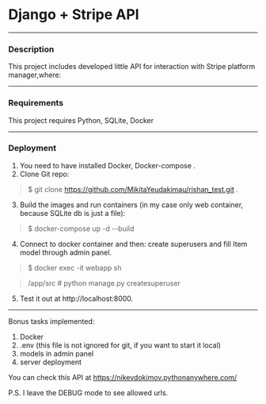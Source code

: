# Django + Stripe API

___

### Description

This project includes developed little API for interaction with Stripe platform manager,where:

___

### Requirements

This project requires Python, SQLite, Docker
___

### Deployment

1) You need to have installed Docker, Docker-compose .
2) Clone Git repo:

> $ git clone https://github.com/MikitaYeudakimau/rishan_test.git .

3) Build the images and run containers (in my case only web container, because SQLite db is just a file):

> $ docker-compose up -d --build

4) Connect to docker container and then: create superusers and fill Item model through admin panel.
> $ docker exec -it webapp sh

> /app/src #  python manage.py createsuperuser
5) Test it out at http://localhost:8000.
---
Bonus tasks implemented:

1) Docker
2) .env (this file is not ignored for git, if you want to start it local)
3) models in admin panel
4) server deployment

You can check this API at https://nikevdokimov.pythonanywhere.com/

P.S. I leave the DEBUG mode to see allowed urls.

